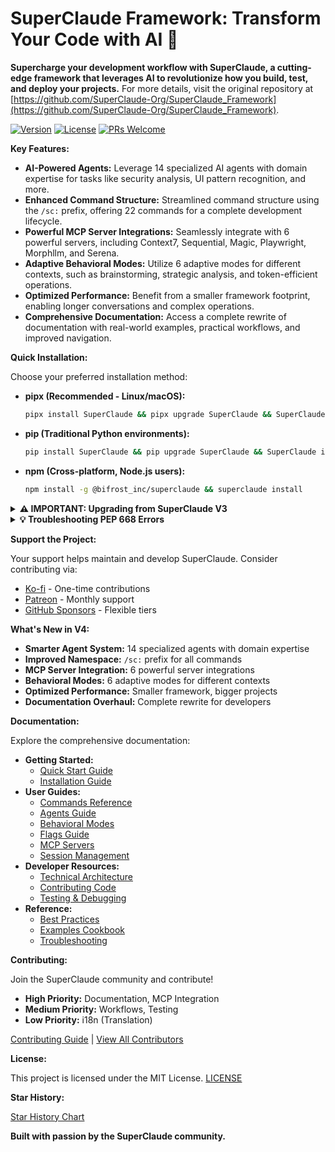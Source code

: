 # SuperClaude Framework: Transform Your Code with AI 🚀

**Supercharge your development workflow with SuperClaude, a cutting-edge framework that leverages AI to revolutionize how you build, test, and deploy your projects.**  For more details, visit the original repository at [https://github.com/SuperClaude-Org/SuperClaude_Framework](https://github.com/SuperClaude-Org/SuperClaude_Framework).

[![Version](https://img.shields.io/badge/version-4.0.8-blue)](https://github.com/SuperClaude-Org/SuperClaude_Framework)
[![License](https://img.shields.io/badge/License-MIT-yellow.svg)](https://github.com/SuperClaude-Org/SuperClaude_Framework/blob/main/LICENSE)
[![PRs Welcome](https://img.shields.io/badge/PRs-welcome-brightgreen.svg)](https://github.com/SuperClaude-Org/SuperClaude_Framework)

**Key Features:**

*   **AI-Powered Agents:** Leverage 14 specialized AI agents with domain expertise for tasks like security analysis, UI pattern recognition, and more.
*   **Enhanced Command Structure:** Streamlined command structure using the `/sc:` prefix, offering 22 commands for a complete development lifecycle.
*   **Powerful MCP Server Integrations:** Seamlessly integrate with 6 powerful servers, including Context7, Sequential, Magic, Playwright, Morphllm, and Serena.
*   **Adaptive Behavioral Modes:** Utilize 6 adaptive modes for different contexts, such as brainstorming, strategic analysis, and token-efficient operations.
*   **Optimized Performance:** Benefit from a smaller framework footprint, enabling longer conversations and complex operations.
*   **Comprehensive Documentation:** Access a complete rewrite of documentation with real-world examples, practical workflows, and improved navigation.

**Quick Installation:**

Choose your preferred installation method:

*   **pipx (Recommended - Linux/macOS):**
    ```bash
    pipx install SuperClaude && pipx upgrade SuperClaude && SuperClaude install
    ```
*   **pip (Traditional Python environments):**
    ```bash
    pip install SuperClaude && pip upgrade SuperClaude && SuperClaude install
    ```
*   **npm (Cross-platform, Node.js users):**
    ```bash
    npm install -g @bifrost_inc/superclaude && superclaude install
    ```

<details>
<summary><b>⚠️ IMPORTANT: Upgrading from SuperClaude V3</b></summary>

**If you have SuperClaude V3 installed, you SHOULD uninstall it before installing V4:**

```bash
# Uninstall V3 first
Remove all related files and directories :
*.md *.json and commands/

# Then install V4
pipx install SuperClaude && pipx upgrade SuperClaude && SuperClaude install
```

**✅ What gets preserved during upgrade:**
- ✓ Your custom slash commands (outside `commands/sc/`)
- ✓ Your custom content in `CLAUDE.md` 
- ✓ Claude Code's `.claude.json`, `.credentials.json`, `settings.json` and `settings.local.json`
- ✓ Any custom agents and files you've added

**⚠️ Note:** Other SuperClaude-related `.json` files from V3 may cause conflicts and should be removed.

</details>

<details>
<summary><b>💡 Troubleshooting PEP 668 Errors</b></summary>

```bash
# Option 1: Use pipx (Recommended)
pipx install SuperClaude

# Option 2: User installation
pip install --user SuperClaude

# Option 3: Force installation (use with caution)
pip install --break-system-packages SuperClaude
```
</details>

**Support the Project:**

Your support helps maintain and develop SuperClaude. Consider contributing via:

*   [Ko-fi](https://ko-fi.com/superclaude) - One-time contributions
*   [Patreon](https://patreon.com/superclaude) - Monthly support
*   [GitHub Sponsors](https://github.com/sponsors/SuperClaude-Org) - Flexible tiers

**What's New in V4:**

*   **Smarter Agent System:** 14 specialized agents with domain expertise
*   **Improved Namespace:** `/sc:` prefix for all commands
*   **MCP Server Integration:** 6 powerful server integrations
*   **Behavioral Modes:** 6 adaptive modes for different contexts
*   **Optimized Performance:** Smaller framework, bigger projects
*   **Documentation Overhaul:** Complete rewrite for developers

**Documentation:**

Explore the comprehensive documentation:

*   **Getting Started:**
    *   [Quick Start Guide](Docs/Getting-Started/quick-start.md)
    *   [Installation Guide](Docs/Getting-Started/installation.md)
*   **User Guides:**
    *   [Commands Reference](Docs/User-Guide/commands.md)
    *   [Agents Guide](Docs/User-Guide/agents.md)
    *   [Behavioral Modes](Docs/User-Guide/modes.md)
    *   [Flags Guide](Docs/User-Guide/flags.md)
    *   [MCP Servers](Docs/User-Guide/mcp-servers.md)
    *   [Session Management](Docs/User-Guide/session-management.md)
*   **Developer Resources:**
    *   [Technical Architecture](Docs/Developer-Guide/technical-architecture.md)
    *   [Contributing Code](Docs/Developer-Guide/contributing-code.md)
    *   [Testing & Debugging](Docs/Developer-Guide/testing-debugging.md)
*   **Reference:**
    *   [Best Practices](Docs/Reference/quick-start-practices.md)
    *   [Examples Cookbook](Docs/Reference/examples-cookbook.md)
    *   [Troubleshooting](Docs/Reference/troubleshooting.md)

**Contributing:**

Join the SuperClaude community and contribute!

*   **High Priority:** Documentation, MCP Integration
*   **Medium Priority:** Workflows, Testing
*   **Low Priority:** i18n (Translation)

[Contributing Guide](CONTRIBUTING.md) | [View All Contributors](https://github.com/SuperClaude-Org/SuperClaude_Framework/graphs/contributors)

**License:**

This project is licensed under the MIT License. [LICENSE](LICENSE)

**Star History:**

[Star History Chart](https://www.star-history.com/#SuperClaude-Org/SuperClaude_Framework&Timeline)

**Built with passion by the SuperClaude community.**